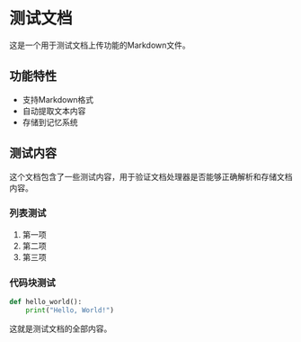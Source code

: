 # 测试文档

这是一个用于测试文档上传功能的Markdown文件。

## 功能特性

- 支持Markdown格式
- 自动提取文本内容
- 存储到记忆系统

## 测试内容

这个文档包含了一些测试内容，用于验证文档处理器是否能够正确解析和存储文档内容。

### 列表测试

1. 第一项
2. 第二项
3. 第三项

### 代码块测试

```python
def hello_world():
    print("Hello, World!")
```

这就是测试文档的全部内容。
